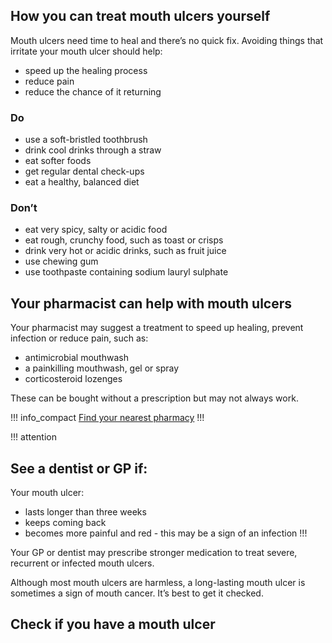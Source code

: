 ## How you can treat mouth ulcers yourself

Mouth ulcers need time to heal and there’s no quick fix. Avoiding things that irritate your mouth ulcer should help:

- speed up the healing process 
- reduce pain
- reduce the chance of it returning

<article class="panel panel--binary">
  <div class="panel__column">
    <div class="panel__content">
      <h3>Do</h3>
      <ul class="list--check">
        <li>use a soft-bristled toothbrush</li>
        <li>drink cool drinks through a straw</li>
        <li>eat softer foods</li>
        <li>get regular dental check-ups</li>
        <li>eat a healthy, balanced diet</li>
      </ul>
    </div>
  </div>
  <div class="panel__column">
    <div class="panel__content">
      <h3>Don’t</h3>
      <ul class="list--cross">
        <li>eat very spicy, salty or acidic food</li>
        <li>eat rough, crunchy food, such as toast or crisps</li>
        <li>drink very hot or acidic drinks, such as fruit juice</li>
        <li>use chewing gum</li>
        <li>use toothpaste containing sodium lauryl sulphate</li>
      </ul>
    </div>
  </div>
</article>

## Your pharmacist can help with mouth ulcers

Your pharmacist may suggest a treatment to speed up healing, prevent infection or reduce pain, such as:

- antimicrobial mouthwash 
- a painkilling mouthwash, gel or spray
- corticosteroid lozenges

These can be bought without a prescription but may not always work.

!!! info_compact
[Find your nearest pharmacy](https://beta.nhs.uk/finders/find-help)
!!!

!!! attention
  ## See a dentist or GP if:
  Your mouth ulcer:

  - lasts longer than three weeks
  - keeps coming back
  - becomes more painful and red - this may be a sign of an infection
!!!

Your GP or dentist may prescribe stronger medication to treat severe, recurrent or infected mouth ulcers.

Although most mouth ulcers are harmless, a long-lasting mouth ulcer is sometimes a sign of mouth cancer. It’s best to get it checked.

## Check if you have a mouth ulcer
